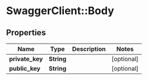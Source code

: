 # SwaggerClient::Body

## Properties
Name | Type | Description | Notes
------------ | ------------- | ------------- | -------------
**private_key** | **String** |  | [optional] 
**public_key** | **String** |  | [optional] 

